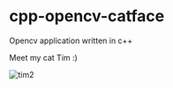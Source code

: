 # cpp-opencv-catface

Opencv application written in c++

Meet my cat Tim :)

![tim2](https://user-images.githubusercontent.com/53236382/131537281-f916aa01-0398-4837-8254-3ba4d2fae686.png)


